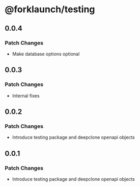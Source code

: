 # @forklaunch/testing

## 0.0.4

### Patch Changes

- Make database options optional

## 0.0.3

### Patch Changes

- Internal fixes

## 0.0.2

### Patch Changes

- Introduce testing package and deepclone openapi objects

## 0.0.1

### Patch Changes

- Introduce testing package and deepclone openapi objects
